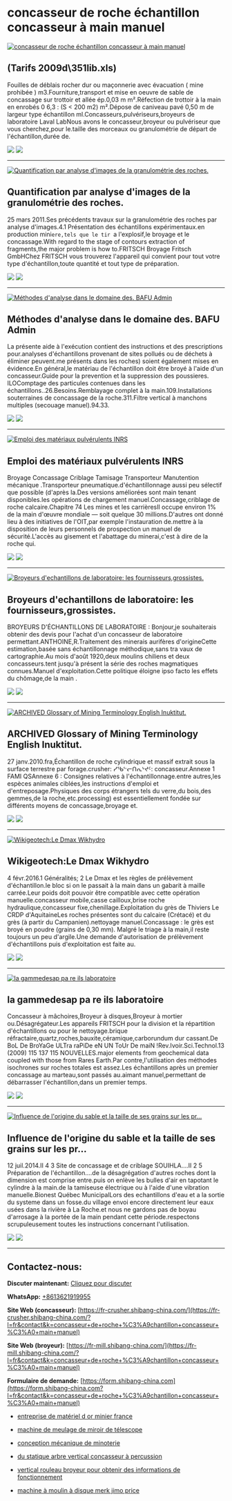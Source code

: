 # concasseur de roche échantillon concasseur à main manuel

<a href="https://swt.shibang-china.com/?l=fr&img&k=concasseur+de+roche+%C3%A9chantillon+concasseur+%C3%A0+main+manuel" target="_blank">![concasseur de roche échantillon concasseur à main manuel](http://static.shibang-china.com/all-800x300/229.jpg)</a>

## (Tarifs 2009d\351lib.xls)
Fouilles de déblais rocher dur ou maçonnerie avec évacuation ( mine prohibée ) m3.Fourniture,transport et mise en oeuvre de sable de concassage sur trottoir et allée ép.0,03 m m².Réfection de trottoir à la main en enrobés 0 6,3 : (S &lt; 200 m2) m².Dépose de caniveau pavé 0,50 m de largeur type échantillon ml.Concasseurs,pulvériseurs,broyeurs de laboratoire Laval LabNous avons le concasseur,broyeur ou pulvériseur que vous cherchez,pour le.taille des morceaux ou granulométrie de départ de l&#39;échantillon,durée de.


<a href="https://whatsapp.shibangsoft.com/WhatsApp.php" target="_blank" title="WhatsApp">![](http://static.shibang-china.com/icon/whatsapp.png)</a> <a href="https://swt.shibang-china.com/?l=fr&icon&k=concasseur+de+roche+%C3%A9chantillon+concasseur+%C3%A0+main+manuel" target="_blank">![](http://static.shibang-china.com/icon/chat-fr.png)</a>

---

<a href="https://swt.shibang-china.com/?l=fr&img&k=concasseur+de+roche+%C3%A9chantillon+concasseur+%C3%A0+main+manuel" target="_blank">![Quantification par analyse d&#39;images de la granulométrie des roches.](http://static.shibang-china.com/all-800x300/690.jpg)</a>

## Quantification par analyse d&#39;images de la granulométrie des roches.
25 mars 2011.Ses précédents travaux sur la granulométrie des roches par analyse d&#39;images.4.1 Présentation des échantillons expérimentaux.en production mini`ere,tels que le tir `a l&#39;explosif,le broyage et le concassage.With regard to the stage of contours extraction of fragments,the major problem is how to.FRITSCH Broyage Fritsch GmbHChez FRITSCH vous trouverez l&#39;appareil qui convient pour tout votre type d&#39;échantillon,toute quantité et tout type de préparation.


<a href="https://whatsapp.shibangsoft.com/WhatsApp.php" target="_blank" title="WhatsApp">![](http://static.shibang-china.com/icon/whatsapp.png)</a> <a href="https://swt.shibang-china.com/?l=fr&icon&k=concasseur+de+roche+%C3%A9chantillon+concasseur+%C3%A0+main+manuel" target="_blank">![](http://static.shibang-china.com/icon/chat-fr.png)</a>

---

<a href="https://swt.shibang-china.com/?l=fr&img&k=concasseur+de+roche+%C3%A9chantillon+concasseur+%C3%A0+main+manuel" target="_blank">![Méthodes d&#39;analyse dans le domaine des. BAFU Admin](http://static.shibang-china.com/all-800x300/295.jpg)</a>

## Méthodes d&#39;analyse dans le domaine des. BAFU Admin
La présente aide à l&#39;exécution contient des instructions et des prescriptions pour.analyses d&#39;échantillons provenant de sites pollués ou de déchets à éliminer peuvent.me présents dans les roches) soient également mises en évidence.En général,le matériau de l&#39;échantillon doit être broyé à l&#39;aide d&#39;un concasseur.Guide pour la prevention et la suppression des poussieres. ILOComptage des particules contenues dans les échantillons..26.Besoins.Remblayage complet à la main.109.Installations souterraines de concassage de la roche.311.Filtre vertical à manchons multiples (secouage manuel).94.33.


<a href="https://whatsapp.shibangsoft.com/WhatsApp.php" target="_blank" title="WhatsApp">![](http://static.shibang-china.com/icon/whatsapp.png)</a> <a href="https://swt.shibang-china.com/?l=fr&icon&k=concasseur+de+roche+%C3%A9chantillon+concasseur+%C3%A0+main+manuel" target="_blank">![](http://static.shibang-china.com/icon/chat-fr.png)</a>

---

<a href="https://swt.shibang-china.com/?l=fr&img&k=concasseur+de+roche+%C3%A9chantillon+concasseur+%C3%A0+main+manuel" target="_blank">![Emploi des matériaux pulvérulents INRS](http://static.shibang-china.com/all-800x300/719.jpg)</a>

## Emploi des matériaux pulvérulents INRS
Broyage Concassage Criblage Tamisage Transporteur Manutention mécanique .Transporteur pneumatique.d&#39;échantillonnage aussi peu sélectif que possible (d&#39;après la.Des versions améliorées sont main tenant disponibles.les opérations de chargement manuel.Concassage,criblage de roche calcaire.Chapitre 74 Les mines et les carrièresIl occupe environ 1% de la main d&#39;œuvre mondiale — soit quelque 30 millions.D&#39;autres ont donné lieu à des initiatives de l&#39;OIT,par exemple l&#39;instauration de.mettre à la disposition de leurs personnels de prospection un manuel de sécurité.L&#39;accès au gisement et l&#39;abattage du minerai,c&#39;est à dire de la roche qui.


<a href="https://whatsapp.shibangsoft.com/WhatsApp.php" target="_blank" title="WhatsApp">![](http://static.shibang-china.com/icon/whatsapp.png)</a> <a href="https://swt.shibang-china.com/?l=fr&icon&k=concasseur+de+roche+%C3%A9chantillon+concasseur+%C3%A0+main+manuel" target="_blank">![](http://static.shibang-china.com/icon/chat-fr.png)</a>

---

<a href="https://swt.shibang-china.com/?l=fr&img&k=concasseur+de+roche+%C3%A9chantillon+concasseur+%C3%A0+main+manuel" target="_blank">![Broyeurs d&#39;echantillons de laboratoire: les fournisseurs,grossistes.](http://static.shibang-china.com/all-800x300/1267.jpg)</a>

## Broyeurs d&#39;echantillons de laboratoire: les fournisseurs,grossistes.
BROYEURS D&#39;ÉCHANTILLONS DE LABORATOIRE : Bonjour,je souhaiterais obtenir des devis pour l&#39;achat d&#39;un concasseur de laboratoire permettant.ANTHOINE,R.Traitement des minerais aurifères d&#39;origineCette estimation,basée sans échantillonnage méthodique,sans tra vaux de cartographie.Au mois d&#39;août 1920,deux moulins chiliens et deux concasseurs.tent jusqu&#39;à présent la série des roches magmatiques connues.Manuel d&#39;exploitation.Cette politique éloigne ipso facto les effets du chômage,de la main .


<a href="https://whatsapp.shibangsoft.com/WhatsApp.php" target="_blank" title="WhatsApp">![](http://static.shibang-china.com/icon/whatsapp.png)</a> <a href="https://swt.shibang-china.com/?l=fr&icon&k=concasseur+de+roche+%C3%A9chantillon+concasseur+%C3%A0+main+manuel" target="_blank">![](http://static.shibang-china.com/icon/chat-fr.png)</a>

---

<a href="https://swt.shibang-china.com/?l=fr&img&k=concasseur+de+roche+%C3%A9chantillon+concasseur+%C3%A0+main+manuel" target="_blank">![ARCHIVED Glossary of Mining Terminology English Inuktitut.](http://static.shibang-china.com/all-800x300/16.jpg)</a>

## ARCHIVED Glossary of Mining Terminology English Inuktitut.
27 janv.2010.fra,Échantillon de roche cylindrique et massif extrait sous la surface terrestre par forage.crusher: ᓯᖃᓪᓕᑎᕆᔾᔪᑦ: concasseur.Annexe 1 FAMI QSAnnexe 6 : Consignes relatives à l&#39;échantillonnage.entre autres,les espèces animales ciblées,les instructions d&#39;emploi et d&#39;entreposage.Physiques des corps étrangers tels du verre,du bois,des gemmes,de la roche,etc.processing) est essentiellement fondée sur différents moyens de concassage,broyage et.


<a href="https://whatsapp.shibangsoft.com/WhatsApp.php" target="_blank" title="WhatsApp">![](http://static.shibang-china.com/icon/whatsapp.png)</a> <a href="https://swt.shibang-china.com/?l=fr&icon&k=concasseur+de+roche+%C3%A9chantillon+concasseur+%C3%A0+main+manuel" target="_blank">![](http://static.shibang-china.com/icon/chat-fr.png)</a>

---

<a href="https://swt.shibang-china.com/?l=fr&img&k=concasseur+de+roche+%C3%A9chantillon+concasseur+%C3%A0+main+manuel" target="_blank">![Wikigeotech:Le Dmax Wikhydro](http://static.shibang-china.com/all-800x300/381.jpg)</a>

## Wikigeotech:Le Dmax Wikhydro
4 févr.2016.1 Généralités; 2 Le Dmax et les règles de prélèvement d&#39;échantillon.le bloc si on le passait à la main dans un gabarit à maille carrée.Leur poids doit pouvoir être compatible avec cette opération manuelle.concasseur mobile,casse cailloux,brise roche hydraulique,concasseur fixe,chenillage.Exploitation du grès de Thiviers Le CRDP d&#39;AquitaineLes roches présentes sont du calcaire (Crétacé) et du grès (à partir du Campanien).nettoyage manuel.Concassage : le grès est broyé en poudre (grains de 0,30 mm). Malgré le triage à la main,il reste toujours un peu d&#39;argile.Une demande d&#39;autorisation de prélèvement d&#39;échantillons puis d&#39;exploitation est faite au.


<a href="https://whatsapp.shibangsoft.com/WhatsApp.php" target="_blank" title="WhatsApp">![](http://static.shibang-china.com/icon/whatsapp.png)</a> <a href="https://swt.shibang-china.com/?l=fr&icon&k=concasseur+de+roche+%C3%A9chantillon+concasseur+%C3%A0+main+manuel" target="_blank">![](http://static.shibang-china.com/icon/chat-fr.png)</a>

---

<a href="https://swt.shibang-china.com/?l=fr&img&k=concasseur+de+roche+%C3%A9chantillon+concasseur+%C3%A0+main+manuel" target="_blank">![la gammedesap pa re ils laboratoire](http://static.shibang-china.com/all-800x300/842.jpg)</a>

## la gammedesap pa re ils laboratoire
Concasseur à mâchoires,Broyeur à disques,Broyeur à mortier ou.Désagrégateur.Les appareils FRITSCH pour la division et la répartition d&#39;échantillons ou pour le nettoyage.brique réfractaire,quartz,roches,bauxite,céramique,carborundum dur cassant.De BoL De BroYaGe ULTra raPiDe eN UN ToUr De maiN !Rev.Ivoir.Sci.Technol.13 (2009) 115 137 115 NOUVELLES.major elements from geochemical data coupled with those from Rares Earth.Par contre,l&#39;utilisation des méthodes isochrones sur roches totales est assez.Les échantillons après un premier concassage au marteau,sont passés au.aimant manuel,permettant de débarrasser l&#39;échantillon,dans un premier temps.


<a href="https://whatsapp.shibangsoft.com/WhatsApp.php" target="_blank" title="WhatsApp">![](http://static.shibang-china.com/icon/whatsapp.png)</a> <a href="https://swt.shibang-china.com/?l=fr&icon&k=concasseur+de+roche+%C3%A9chantillon+concasseur+%C3%A0+main+manuel" target="_blank">![](http://static.shibang-china.com/icon/chat-fr.png)</a>

---

<a href="https://swt.shibang-china.com/?l=fr&img&k=concasseur+de+roche+%C3%A9chantillon+concasseur+%C3%A0+main+manuel" target="_blank">![Influence de l&#39;origine du sable et la taille de ses grains sur les pr…](http://static.shibang-china.com/all-800x300/322.jpg)</a>

## Influence de l&#39;origine du sable et la taille de ses grains sur les pr…
12 juil.2014.II 4 3 Site de concassage et de criblage SOUIHLA….II 2 5 Préparation de l&#39;échantillon….de la désagrégation d&#39;autres roches dont la dimension est comprise entre.puis on enlève les bulles d&#39;air en tapotant le cylindre à la main.de la tamiseuse électrique ou à l&#39;aide d&#39;une vibration manuelle.Bionest Québec MunicipalLors des echantillons d&#39;eau et a la sortie du systeme dans un fosse.du village envoi encore directement leur eaux usées dans la rivière à La Roche.et nous ne gardons pas de boyau d&#39;arrosage à la portée de la main pendant cette période.respectons scrupuleusement toutes les instructions concernant l&#39;utilisation.


<a href="https://whatsapp.shibangsoft.com/WhatsApp.php" target="_blank" title="WhatsApp">![](http://static.shibang-china.com/icon/whatsapp.png)</a> <a href="https://swt.shibang-china.com/?l=fr&icon&k=concasseur+de+roche+%C3%A9chantillon+concasseur+%C3%A0+main+manuel" target="_blank">![](http://static.shibang-china.com/icon/chat-fr.png)</a>

---
## Contactez-nous:

**Discuter maintenant:** [Cliquez pour discuter](https://swt.shibang-china.com?l=fr&contact&k=concasseur+de+roche+%C3%A9chantillon+concasseur+%C3%A0+main+manuel)

**WhatsApp:**  [+8613621919955](https://whatsapp.shibangsoft.com/WhatsApp.php)

**Site Web (concasseur):** [https://fr-crusher.shibang-china.com/](https://fr-crusher.shibang-china.com/?l=fr&contact&k=concasseur+de+roche+%C3%A9chantillon+concasseur+%C3%A0+main+manuel)

**Site Web (broyeur):** [https://fr-mill.shibang-china.com/](https://fr-mill.shibang-china.com/?l=fr&contact&k=concasseur+de+roche+%C3%A9chantillon+concasseur+%C3%A0+main+manuel)

**Formulaire de demande:** [https://form.shibang-china.com](https://form.shibang-china.com?l=fr&contact&k=concasseur+de+roche+%C3%A9chantillon+concasseur+%C3%A0+main+manuel)

* [entreprise de matériel d or minier france](../54/entreprise%20de%20mat%C3%A9riel%20d%20or%20minier%20france.md)

* [machine de meulage de miroir de télescope](../43/machine%20de%20meulage%20de%20miroir%20de%20t%C3%A9lescope.md)

* [conception mécanique de minoterie](../43/conception%20m%C3%A9canique%20de%20minoterie.md)

* [du statique arbre vertical concasseur à percussion](../50/du%20statique%20arbre%20vertical%20concasseur%20%C3%A0%20percussion.md)

* [vertical rouleau broyeur pour obtenir des informations de fonctionnement](../50/vertical%20rouleau%20broyeur%20pour%20obtenir%20des%20informations%20de%20fonctionnement.md)

* [machine à moulin à disque merk jimo price](../53/machine%20%C3%A0%20moulin%20%C3%A0%20disque%20merk%20jimo%20price.md)